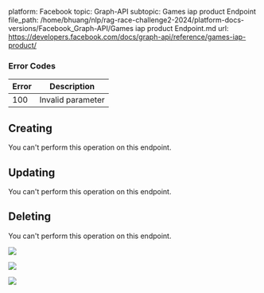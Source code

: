 platform: Facebook
topic: Graph-API
subtopic: Games iap product Endpoint
file_path: /home/bhuang/nlp/rag-race-challenge2-2024/platform-docs-versions/Facebook_Graph-API/Games iap product Endpoint.md
url: https://developers.facebook.com/docs/graph-api/reference/games-iap-product/

### Error Codes

| Error | Description |
| --- | --- |
| 100 | Invalid parameter |

## Creating

You can't perform this operation on this endpoint.

## Updating

You can't perform this operation on this endpoint.

## Deleting

You can't perform this operation on this endpoint.

![](https://www.facebook.com/tr?id=675141479195042&ev=PageView&noscript=1)

![](https://www.facebook.com/tr?id=574561515946252&ev=PageView&noscript=1)

![](https://www.facebook.com/tr?id=1754628768090156&ev=PageView&noscript=1)